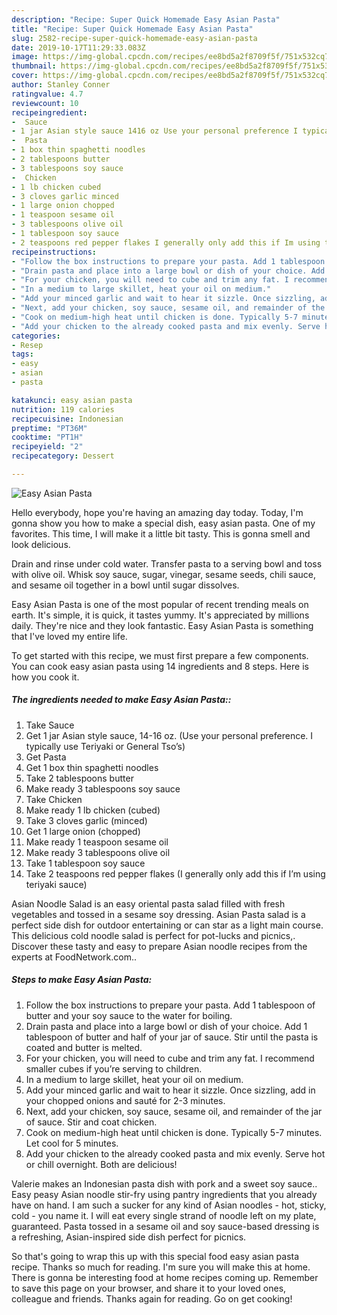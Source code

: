 ```yaml
---
description: "Recipe: Super Quick Homemade Easy Asian Pasta"
title: "Recipe: Super Quick Homemade Easy Asian Pasta"
slug: 2582-recipe-super-quick-homemade-easy-asian-pasta
date: 2019-10-17T11:29:33.083Z
image: https://img-global.cpcdn.com/recipes/ee8bd5a2f8709f5f/751x532cq70/easy-asian-pasta-recipe-main-photo.jpg
thumbnail: https://img-global.cpcdn.com/recipes/ee8bd5a2f8709f5f/751x532cq70/easy-asian-pasta-recipe-main-photo.jpg
cover: https://img-global.cpcdn.com/recipes/ee8bd5a2f8709f5f/751x532cq70/easy-asian-pasta-recipe-main-photo.jpg
author: Stanley Conner
ratingvalue: 4.7
reviewcount: 10
recipeingredient:
-  Sauce
- 1 jar Asian style sauce 1416 oz Use your personal preference I typically use Teriyaki or General Tsos
-  Pasta
- 1 box thin spaghetti noodles
- 2 tablespoons butter
- 3 tablespoons soy sauce
-  Chicken
- 1 lb chicken cubed
- 3 cloves garlic minced
- 1 large onion chopped
- 1 teaspoon sesame oil
- 3 tablespoons olive oil
- 1 tablespoon soy sauce
- 2 teaspoons red pepper flakes I generally only add this if Im using teriyaki sauce
recipeinstructions:
- "Follow the box instructions to prepare your pasta. Add 1 tablespoon of butter and your soy sauce to the water for boiling."
- "Drain pasta and place into a large bowl or dish of your choice. Add 1 tablespoon of butter and half of your jar of sauce. Stir until the pasta is coated and butter is melted."
- "For your chicken, you will need to cube and trim any fat. I recommend smaller cubes if you’re serving to children."
- "In a medium to large skillet, heat your oil on medium."
- "Add your minced garlic and wait to hear it sizzle. Once sizzling, add in your chopped onions and sauté for 2-3 minutes."
- "Next, add your chicken, soy sauce, sesame oil, and remainder of the jar of sauce. Stir and coat chicken."
- "Cook on medium-high heat until chicken is done. Typically 5-7 minutes. Let cool for 5 minutes."
- "Add your chicken to the already cooked pasta and mix evenly. Serve hot or chill overnight. Both are delicious!"
categories:
- Resep
tags:
- easy
- asian
- pasta

katakunci: easy asian pasta
nutrition: 119 calories
recipecuisine: Indonesian
preptime: "PT36M"
cooktime: "PT1H"
recipeyield: "2"
recipecategory: Dessert

---
```



![Easy Asian Pasta](https://img-global.cpcdn.com/recipes/ee8bd5a2f8709f5f/751x532cq70/easy-asian-pasta-recipe-main-photo.jpg)

Hello everybody, hope you're having an amazing day today. Today, I'm gonna show you how to make a special dish, easy asian pasta. One of my favorites. This time, I will make it a little bit tasty. This is gonna smell and look delicious.

Drain and rinse under cold water. Transfer pasta to a serving bowl and toss with olive oil. Whisk soy sauce, sugar, vinegar, sesame seeds, chili sauce, and sesame oil together in a bowl until sugar dissolves.

Easy Asian Pasta is one of the most popular of recent trending meals on earth. It's simple, it is quick, it tastes yummy. It's appreciated by millions daily. They're nice and they look fantastic. Easy Asian Pasta is something that I've loved my entire life.


To get started with this recipe, we must first prepare a few components. You can cook easy asian pasta using 14 ingredients and 8 steps. Here is how you cook it.

##### The ingredients needed to make Easy Asian Pasta::

1. Take  Sauce
1. Get 1 jar Asian style sauce, 14-16 oz. (Use your personal preference. I typically use Teriyaki or General Tso’s)
1. Get  Pasta
1. Get 1 box thin spaghetti noodles
1. Take 2 tablespoons butter
1. Make ready 3 tablespoons soy sauce
1. Take  Chicken
1. Make ready 1 lb chicken (cubed)
1. Take 3 cloves garlic (minced)
1. Get 1 large onion (chopped)
1. Make ready 1 teaspoon sesame oil
1. Make ready 3 tablespoons olive oil
1. Take 1 tablespoon soy sauce
1. Take 2 teaspoons red pepper flakes (I generally only add this if I’m using teriyaki sauce)


Asian Noodle Salad is an easy oriental pasta salad filled with fresh vegetables and tossed in a sesame soy dressing. Asian Pasta salad is a perfect side dish for outdoor entertaining or can star as a light main course. This delicious cold noodle salad is perfect for pot-lucks and picnics,. Discover these tasty and easy to prepare Asian noodle recipes from the experts at FoodNetwork.com.. 

##### Steps to make Easy Asian Pasta:

1. Follow the box instructions to prepare your pasta. Add 1 tablespoon of butter and your soy sauce to the water for boiling.
1. Drain pasta and place into a large bowl or dish of your choice. Add 1 tablespoon of butter and half of your jar of sauce. Stir until the pasta is coated and butter is melted.
1. For your chicken, you will need to cube and trim any fat. I recommend smaller cubes if you’re serving to children.
1. In a medium to large skillet, heat your oil on medium.
1. Add your minced garlic and wait to hear it sizzle. Once sizzling, add in your chopped onions and sauté for 2-3 minutes.
1. Next, add your chicken, soy sauce, sesame oil, and remainder of the jar of sauce. Stir and coat chicken.
1. Cook on medium-high heat until chicken is done. Typically 5-7 minutes. Let cool for 5 minutes.
1. Add your chicken to the already cooked pasta and mix evenly. Serve hot or chill overnight. Both are delicious!


Valerie makes an Indonesian pasta dish with pork and a sweet soy sauce.. Easy peasy Asian noodle stir-fry using pantry ingredients that you already have on hand. I am such a sucker for any kind of Asian noodles - hot, sticky, cold - you name it. I will eat every single strand of noodle left on my plate, guaranteed. Pasta tossed in a sesame oil and soy sauce-based dressing is a refreshing, Asian-inspired side dish perfect for picnics. 

So that's going to wrap this up with this special food easy asian pasta recipe. Thanks so much for reading. I'm sure you will make this at home. There is gonna be interesting food at home recipes coming up. Remember to save this page on your browser, and share it to your loved ones, colleague and friends. Thanks again for reading. Go on get cooking!
